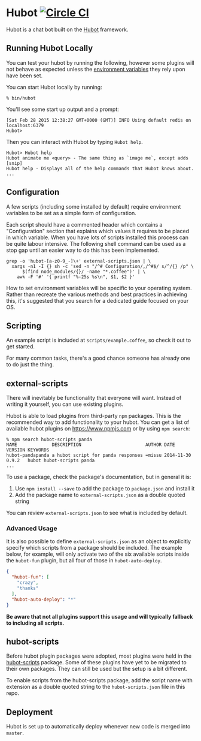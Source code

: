 # Hubot [![Circle CI](https://circleci.com/gh/hackedu/hubot.svg?style=svg)](https://circleci.com/gh/hackedu/hubot)

Hubot is a chat bot built on the [Hubot](https://hubot.github.com/) framework.

## Running Hubot Locally

You can test your hubot by running the following, however some plugins will not
behave as expected unless the [environment variables](#configuration) they rely
upon have been set.

You can start Hubot locally by running:

    % bin/hubot

You'll see some start up output and a prompt:

    [Sat Feb 28 2015 12:38:27 GMT+0000 (GMT)] INFO Using default redis on localhost:6379
    Hubot>

Then you can interact with Hubot by typing `Hubot help`.

    Hubot> Hubot help
    Hubot animate me <query> - The same thing as `image me`, except adds [snip]
    Hubot help - Displays all of the help commands that Hubot knows about.
    ...

## Configuration

A few scripts (including some installed by default) require environment
variables to be set as a simple form of configuration.

Each script should have a commented header which contains a "Configuration"
section that explains which values it requires to be placed in which variable.
When you have lots of scripts installed this process can be quite labour
intensive. The following shell command can be used as a stop gap until an
easier way to do this has been implemented.

    grep -o 'hubot-[a-z0-9_-]\+' external-scripts.json | \
      xargs -n1 -I {} sh -c 'sed -n "/^# Configuration/,/^#$/ s/^/{} /p" \
          $(find node_modules/{}/ -name "*.coffee")' | \
        awk -F '#' '{ printf "%-25s %s\n", $1, $2 }'

How to set environment variables will be specific to your operating system.
Rather than recreate the various methods and best practices in achieving this,
it's suggested that you search for a dedicated guide focused on your OS.

## Scripting

An example script is included at `scripts/example.coffee`, so check it out to
get started.

For many common tasks, there's a good chance someone has already one to do just
the thing.

## external-scripts

There will inevitably be functionality that everyone will want. Instead of
writing it yourself, you can use existing plugins.

Hubot is able to load plugins from third-party `npm` packages. This is the
recommended way to add functionality to your hubot. You can get a list of
available hubot plugins on https://www.npmjs.com or by using `npm search`:

    % npm search hubot-scripts panda
    NAME             DESCRIPTION                        AUTHOR DATE       VERSION KEYWORDS
    hubot-pandapanda a hubot script for panda responses =missu 2014-11-30 0.9.2   hubot hubot-scripts panda
    ...


To use a package, check the package's documentation, but in general it is:

1. Use `npm install --save` to add the package to `package.json` and install it
2. Add the package name to `external-scripts.json` as a double quoted string

You can review `external-scripts.json` to see what is included by default.

### Advanced Usage

It is also possible to define `external-scripts.json` as an object to
explicitly specify which scripts from a package should be included. The example
below, for example, will only activate two of the six available scripts inside
the `hubot-fun` plugin, but all four of those in `hubot-auto-deploy`.

```json
{
  "hubot-fun": [
    "crazy",
    "thanks"
  ],
  "hubot-auto-deploy": "*"
}
```

**Be aware that not all plugins support this usage and will typically fallback
to including all scripts.**

## hubot-scripts

Before hubot plugin packages were adopted, most plugins were held in the
[hubot-scripts](https://github.com/github/hubot-scripts) package. Some of these
plugins have yet to be migrated to their own packages. They can still be used
but the setup is a bit different.

To enable scripts from the hubot-scripts package, add the script name with
extension as a double quoted string to the `hubot-scripts.json` file in this
repo.

## Deployment

Hubot is set up to automatically deploy whenever new code is merged into
`master`.
